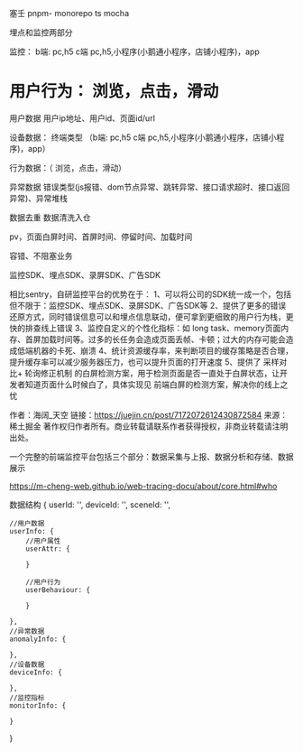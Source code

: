 塞壬
pnpm- monorepo
ts
mocha


埋点和监控两部分

监控：
b端: pc,h5
c端 pc,h5,小程序(小鹅通小程序，店铺小程序)，app

用户行为： 浏览，点击，滑动
================================

用户数据
用户ip地址、用户id、页面id/url

设备数据：
终端类型 （b端: pc,h5   c端 pc,h5,小程序(小鹅通小程序，店铺小程序)，app）

行为数据：（ 浏览，点击，滑动）

异常数据
错误类型(js报错、dom节点异常、跳转异常、接口请求超时、接口返回异常)、异常堆栈

数据去重
数据清洗入仓


pv，页面白屏时间、首屏时间、停留时间、加载时间

容错、不阻塞业务


监控SDK、埋点SDK、录屏SDK、广告SDK

相比sentry，自研监控平台的优势在于：
1、可以将公司的SDK统一成一个，包括但不限于：监控SDK、埋点SDK、录屏SDK、广告SDK等
2、提供了更多的错误还原方式，同时错误信息可以和埋点信息联动，便可拿到更细致的用户行为栈，更快的排查线上错误
3、监控自定义的个性化指标：如 long task、memory页面内存、首屏加载时间等。过多的长任务会造成页面丢帧、卡顿；过大的内存可能会造成低端机器的卡死、崩溃
4、统计资源缓存率，来判断项目的缓存策略是否合理，提升缓存率可以减少服务器压力，也可以提升页面的打开速度
5、提供了 采样对比+ 轮询修正机制 的白屏检测方案，用于检测页面是否一直处于白屏状态，让开发者知道页面什么时候白了，具体实现见 前端白屏的检测方案，解决你的线上之忧

作者：海阔_天空
链接：https://juejin.cn/post/7172072612430872584
来源：稀土掘金
著作权归作者所有。商业转载请联系作者获得授权，非商业转载请注明出处。


一个完整的前端监控平台包括三个部分：数据采集与上报、数据分析和存储、数据展示


https://m-cheng-web.github.io/web-tracing-docu/about/core.html#who

数据结构
{
    userId: '',
    deviceId: '',
    sceneId: '',

    //用户数据
    userInfo: {
        //用户属性
        userAttr: {

        }

        //用户行为
        userBehaviour: {

        }

    },
    //异常数据
    anomalyInfo: {

    },
    //设备数据
    deviceInfo: {

    },
    //监控指标
    monitorInfo: {

    }
}
